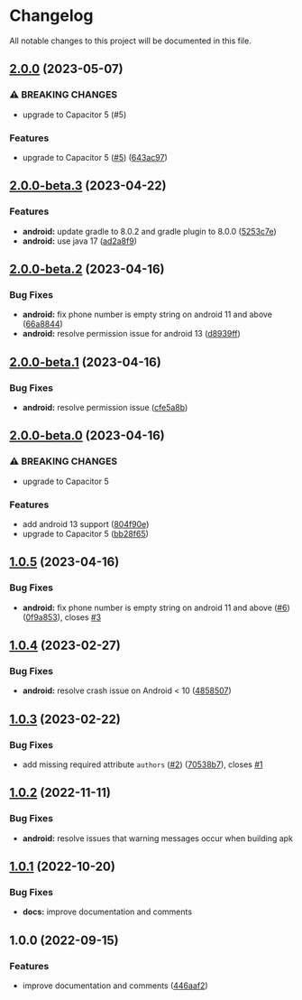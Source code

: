 # Changelog

All notable changes to this project will be documented in this file.

## [2.0.0](https://github.com/jonz94/capacitor-sim/compare/v1.0.5...v2.0.0) (2023-05-07)

### ⚠ BREAKING CHANGES

- upgrade to Capacitor 5 (#5)

### Features

- upgrade to Capacitor 5 ([#5](https://github.com/jonz94/capacitor-sim/issues/5)) ([643ac97](https://github.com/jonz94/capacitor-sim/commit/643ac9760c240a68f2d6d94d8f20887ff5887983))

## [2.0.0-beta.3](https://github.com/jonz94/capacitor-sim/compare/v2.0.0-beta.2...v2.0.0-beta.3) (2023-04-22)

### Features

- **android:** update gradle to 8.0.2 and gradle plugin to 8.0.0 ([5253c7e](https://github.com/jonz94/capacitor-sim/commit/5253c7e234bc1e7e240953a37af286a4718545e9))
- **android:** use java 17 ([ad2a8f9](https://github.com/jonz94/capacitor-sim/commit/ad2a8f95923446dbe0bdef0efd433faa9102189f))

## [2.0.0-beta.2](https://github.com/jonz94/capacitor-sim/compare/v1.0.5...v2.0.0-beta.2) (2023-04-16)

### Bug Fixes

- **android:** fix phone number is empty string on android 11 and above ([66a8844](https://github.com/jonz94/capacitor-sim/commit/66a884469f125d5295b8c7d80836e55ce063498a))
- **android:** resolve permission issue for android 13 ([d8939ff](https://github.com/jonz94/capacitor-sim/commit/d8939ff5419d162d0e8885b4d9cd888bb70d55c7))

## [2.0.0-beta.1](https://github.com/jonz94/capacitor-sim/compare/v2.0.0-beta.0...v2.0.0-beta.1) (2023-04-16)

### Bug Fixes

- **android:** resolve permission issue ([cfe5a8b](https://github.com/jonz94/capacitor-sim/commit/cfe5a8bd924801d8c108782c3822622660abd97d))

## [2.0.0-beta.0](https://github.com/jonz94/capacitor-sim/compare/v1.0.4...v2.0.0-beta.0) (2023-04-16)

### ⚠ BREAKING CHANGES

- upgrade to Capacitor 5

### Features

- add android 13 support ([804f90e](https://github.com/jonz94/capacitor-sim/commit/804f90e5f5044c7a7c20b08d3391e04661102122))
- upgrade to Capacitor 5 ([bb28f65](https://github.com/jonz94/capacitor-sim/commit/bb28f653419aac0d3435a5154456ca6941906020))

## [1.0.5](https://github.com/jonz94/capacitor-sim/compare/v1.0.4...v1.0.5) (2023-04-16)

### Bug Fixes

- **android:** fix phone number is empty string on android 11 and above ([#6](https://github.com/jonz94/capacitor-sim/issues/6)) ([0f9a853](https://github.com/jonz94/capacitor-sim/commit/0f9a85305c3395ecdec5c98546cc294668eb9c5b)), closes [#3](https://github.com/jonz94/capacitor-sim/issues/3)

## [1.0.4](https://github.com/jonz94/capacitor-sim/compare/v1.0.3...v1.0.4) (2023-02-27)

### Bug Fixes

- **android:** resolve crash issue on Android < 10 ([4858507](https://github.com/jonz94/capacitor-sim/commit/4858507abc62e41796a05b2724f5837438e890c9))

## [1.0.3](https://github.com/jonz94/capacitor-sim/compare/v1.0.2...v1.0.3) (2023-02-22)

### Bug Fixes

- add missing required attribute `authors` ([#2](https://github.com/jonz94/capacitor-sim/issues/2)) ([70538b7](https://github.com/jonz94/capacitor-sim/commit/70538b7ad17695184f96ef72b2f7fbd6f3e70643)), closes [#1](https://github.com/jonz94/capacitor-sim/issues/1)

## [1.0.2](https://github.com/jonz94/capacitor-sim/compare/v1.0.1...v1.0.2) (2022-11-11)

### Bug Fixes

- **android:** resolve issues that warning messages occur when building apk

## [1.0.1](https://github.com/jonz94/capacitor-sim/compare/v1.0.0...v1.0.1) (2022-10-20)

### Bug Fixes

- **docs:** improve documentation and comments

## 1.0.0 (2022-09-15)

### Features

- improve documentation and comments ([446aaf2](https://github.com/jonz94/capacitor-sim/commit/446aaf2156b2965d11c239d6371cd20f028efcb4))
